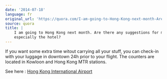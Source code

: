 ```yaml
---
date: '2014-07-18'
language: fr
original_url: 'https://quora.com/I-am-going-to-Hong-Kong-next-month-Are-there-any-suggestions-for-me-especially-the-hotel/answer/Clément-Renaud'
source: quora
title: |
    I am going to Hong Kong next month. Are there any suggestions for me,
    especially the hotel?
---
```


If you want some extra time witout carrying all your stuff, you can
check-in with your luggage in downtown 24h prior to your flight. The
counters are located in Kowloon and Hong Kong MTR stations. 
 
See here : [Hong Kong International
Airport](http://www.cathaypacific.com/cx/en_HK/travel-information/airport/hong-kong-international-airport/departure-and-check-in-services.html)
